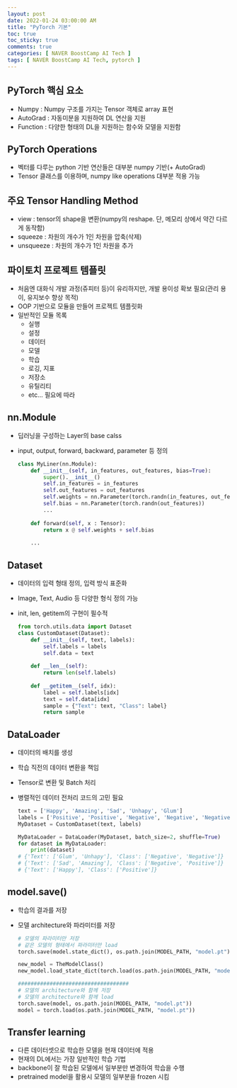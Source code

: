 ```yaml
---
layout: post
date: 2022-01-24 03:00:00 AM
title: "PyTorch 기본"
toc: true
toc_sticky: true
comments: true
categories: [ NAVER BoostCamp AI Tech ]
tags: [ NAVER BoostCamp AI Tech, pytorch ]
---
```


## PyTorch 핵심 요소
- Numpy : Numpy 구조를 가지는 Tensor 객체로 array 표현
- AutoGrad : 자동미분을 지원하여 DL 연산을 지원
- Function : 다양한 형태의 DL을 지원하는 함수와 모델을 지원함

## PyTorch Operations
- 벡터를 다루는 python 기반 연산들은 대부분 numpy 기반(+ AutoGrad)
- Tensor 클래스를 이용하며, numpy like operations 대부분 적용 가능

## 주요 Tensor Handling Method
- view : tensor의 shape을 변환(numpy의 reshape. 단, 메모리 상에서 약간 다르게 동작함)
- squeeze : 차원의 개수가 1인 차원을 압축(삭제)
- unsqueeze : 차원의 개수가 1인 차원을 추가

## 파이토치 프로젝트 템플릿
- 처음엔 대화식 개발 과정(쥬피터 등)이 유리하지만, 개발 용이성 확보 필요(관리 용이, 유지보수 향상 목적)
- OOP 기반으로 모듈을 만들어 프로젝트 템플릿화
- 일반적인 모듈 목록
    - 실행
    - 설정
    - 데이터
    - 모델
    - 학습
    - 로깅, 지표
    - 저장소
    - 유틸리티
    - etc... 필요에 따라

## nn.Module
- 딥러닝을 구성하는 Layer의 base calss
- input, output, forward, backward, parameter 등 정의

    ```python
    class MyLiner(nn.Module):
        def __init__(self, in_features, out_features, bias=True):
            super().__init__()
            self.in_features = in_features
            self.out_features = out_features
            self.weights = nn.Parameter(torch.randn(in_features, out_features))
            self.bias = nn.Parameter(torch.randn(out_features))
            ...
        
        def forward(self, x : Tensor):
            return x @ self.weights + self.bias
        
        ...
    ```

## Dataset
- 데이터의 입력 형태 정의, 입력 방식 표준화
- Image, Text, Audio 등 다양한 형식 정의 가능
- init, len, getitem의 구현이 필수적

    ```python
    from torch.utils.data import Dataset
    class CustomDataset(Dataset):
        def __init__(self, text, labels):
            self.labels = labels
            self.data = text
        
        def __len__(self):
            return len(self.labels)
        
        def __getitem__(self, idx):
            label = self.labels[idx]
            text = self.data[idx]
            sample = {"Text": text, "Class": label}
            return sample
    ```

## DataLoader
- 데이터의 배치를 생성
- 학습 직전의 데이터 변환을 책임
- Tensor로 변환 및 Batch 처리
- 병렬적인 데이터 전처리 코드의 고민 필요

    ```python
    text = ['Happy', 'Amazing', 'Sad', 'Unhapy', 'Glum']
    labels = ['Positive', 'Positive', 'Negative', 'Negative', 'Negative']
    MyDataset = CustomDataset(text, labels)

    MyDataLoader = DataLoader(MyDataset, batch_size=2, shuffle=True)
    for dataset in MyDataLoader:
        print(dataset)
    # {'Text': ['Glum', 'Unhapy'], 'Class': ['Negative', 'Negative']}
    # {'Text': ['Sad', 'Amazing'], 'Class': ['Negative', 'Positive']}
    # {'Text': ['Happy'], 'Class': ['Positive']}
    ```

## model.save()
- 학습의 결과를 저장
- 모델 architecture와 파라미터를 저장

    ```python
    # 모델의 파라미터만 저장
    # 같은 모델의 형태에서 파라미터만 load
    torch.save(model.state_dict(), os.path.join(MODEL_PATH, "model.pt"))

    new_model = TheModelClass()
    new_model.load_state_dict(torch.load(os.path.join(MODEL_PATH, "model.pt")))

    ###################################
    # 모델의 architecture와 함께 저장
    # 모델의 architecture와 함께 load
    torch.save(model, os.path.join(MODEL_PATH, "model.pt"))
    model = torch.load(os.path.join(MODEL_PATH, "model.pt"))
    ```

## Transfer learning
- 다른 데이터셋으로 학습한 모델을 현재 데이터에 적용
- 현재의 DL에서는 가장 일반적인 학습 기법
- backbone이 잘 학습된 모델에서 일부분만 변경하여 학습을 수행
- pretrained model을 활용시 모델의 일부분을 frozen 시킴 
